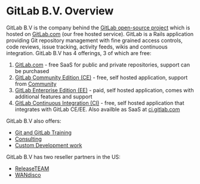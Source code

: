 # GitLab B.V. Overview

GitLab B.V is the company behind the [GitLab open-source project](https://gitlab.com/gitlab-org/gitlab-ce/) which is hosted on [GitLab.com](https://gitlab.com) (our free hosted service). GitLab is a Rails application providing Git repository management with fine grained access controls, code reviews, issue tracking, activity feeds, wikis and continuous integration. 
GitLab B.V has 4 offerings, 3 of which are free:

1. [GitLab.com](https://about.gitlab.com/gitlab-com/) - free SaaS for public and private repositories, support can be purchased
1. [GitLab Community Edition (CE)](https://about.gitlab.com/features/#community) - free, self hosted application, support from [Community](https://about.gitlab.com/getting-help/)
1. [GitLab Enterprise Edition (EE)](https://about.gitlab.com/pricing/) - paid, self hosted application, comes with additional features and support
1. [GitLab Continuous Integration (CI)](https://about.gitlab.com/gitlab-ci/) - free, self hosted application that integrates with GitLab CE/EE. Also availble as SaaS at [ci.gitlab.com](https://ci.gitlab.com) 

GitLab B.V also offers:
* [Git and GitLab Training](https://about.gitlab.com/training/) 
* [Consulting](https://about.gitlab.com/consultancy/) 
* [Custom Development work](https://about.gitlab.com/development/)

GitLab B.V has two reseller partners in the US:
* [ReleaseTEAM](http://www.releaseteam.com) 
* [WANdisco](http://www.wandisco.com/press-releases/wandisco-git-multisite-adds-gitlab-support)